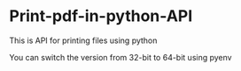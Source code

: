 # Print-pdf-in-python-API



This is API for printing files using python 

You can switch the version from 32-bit to 64-bit using pyenv


